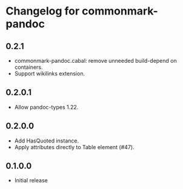 # Changelog for commonmark-pandoc

## 0.2.1

- commonmark-pandoc.cabal: remove unneeded build-depend on containers.
- Support wikilinks extension.

## 0.2.0.1

- Allow pandoc-types 1.22.

## 0.2.0.0

- Add HasQuoted instance.
- Apply attributes directly to Table element (#47).

## 0.1.0.0

- Initial release
